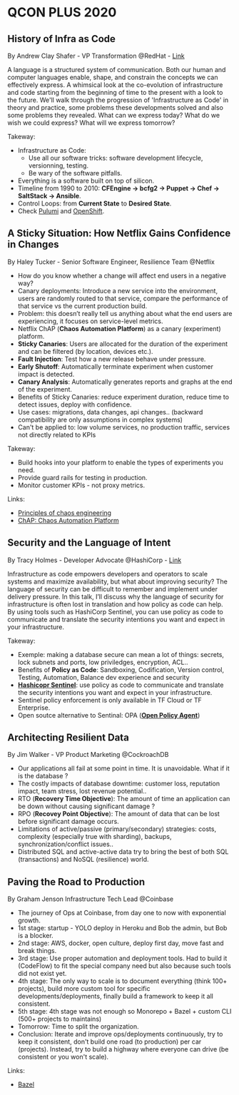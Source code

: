 # QCON PLUS 2020

## History of Infra as Code

By Andrew Clay Shafer - VP Transformation @RedHat - [Link](https://plus.qconferences.com/plus2020/presentation/history-infra-code)

A language is a structured system of communication. Both our human and computer languages enable, shape, and constrain the concepts we can effectively express. A whimsical look at the co-evolution of infrastructure and code starting from the beginning of time to the present with a look to the future. We'll walk through the progression of 'Infrastructure as Code' in theory and practice, some problems these developments solved and also some problems they revealed. What can we express today? What do we wish we could express? What will we express tomorrow?

Takeway:

- Infrastructure as Code:
  - Use all our software tricks: software development lifecycle, versionning, testing.
  - Be wary of the software pitfalls.
- Everything is a software built on top of silicon.
- Timeline from 1990 to 2010: **CFEngine -> bcfg2 -> Puppet -> Chef -> SaltStack -> Ansible**.
- Control Loops: from **Current State** to **Desired State**.
- Check [Pulumi](https://www.pulumi.com/) and [OpenShift](https://www.openshift.com/).

## A Sticky Situation: How Netflix Gains Confidence in Changes

By Haley Tucker - Senior Software Engineer, Resilience Team @Netflix

- How do you know whether a change will affect end users in a negative way?
- Canary deployments: Introduce a new service into the environment, users are randomly routed to that service, compare the performance of that service vs the current production build.
- Problem: this doesn’t really tell us anything about what the end users are experiencing, it focuses on service-level metrics.
- Netflix ChAP (**Chaos Automation Platform**) as a canary (experiment) platform.
- **Sticky Canaries**: Users are allocated for the duration of the experiment and can be filtered (by location, devices etc.).
- **Fault Injection**: Test how a new release behave under pressure.
- **Early Shutoff**: Automatically terminate experiment when customer impact is detected.
- **Canary Analysis**: Automatically generates reports and graphs at the end of the experiment.
- Benefits of Sticky Canaries: reduce experiment duration, reduce time to detect issues, deploy with confidence.
- Use cases: migrations, data changes, api changes.. (backward compatibility are only assumptions in complex systems)
- Can't be applied to: low volume services, no production traffic, services not directly related to KPIs

Takeway:

- Build hooks into your platform to enable the types of experiments you need.
- Provide guard rails for testing in production.
- Monitor customer KPIs - not proxy metrics.

Links:

- [Principles of chaos engineering](https://principlesofchaos.org/)
- [ChAP: Chaos Automation Platform](https://netflixtechblog.com/chap-chaos-automation-platform-53e6d528371f)

## Security and the Language of Intent

By Tracy Holmes - Developer Advocate @HashiCorp - [Link](https://plus.qconferences.com/plus2020/presentation/terraform-security)

Infrastructure as code empowers developers and operators to scale systems and maximize availability, but what about improving security? The language of security can be difficult to remember and implement under delivery pressure. In this talk, I’ll discuss why the language of security for infrastructure is often lost in translation and how policy as code can help. By using tools such as HashiCorp Sentinel, you can use policy as code to communicate and translate the security intentions you want and expect in your infrastructure.

Takeway:

- Exemple: making a database secure can mean a lot of things: secrets, lock subnets and ports, low priviledges, encryption, ACL..
- Benefits of **Policy as Code**: Sandboxing, Codification, Version control, Testing, Automation, Balance dev experience and security
- [**Hashicopr Sentinel**](https://www.hashicorp.com/sentinel): use policy as code to communicate and translate the security intentions you want and expect in your infrastructure.
- Sentinel policy enforcement is only available in TF Cloud or TF Enterprise.
- Open soutce alternative to Sentinal: OPA ([**Open Policy Agent**](https://www.openpolicyagent.org/))

## Architecting Resilient Data

By Jim Walker - VP Product Marketing @CockroachDB

- Our applications all fail at some point in time. It is unavoidable. What if it is the database ?
- The costly impacts of database downtime: customer loss, reputation impact, team stress, lost revenue potential..
- RTO (**Recovery Time Objective**): The amount of time an application can be down without causing significant damage ?
- RPO (**Recovey Point Objective**): The amount of data that can be lost before significant damage occurs.
- Limitations of active/passive (primary/secondary) strategies: costs, complexity (especially true with sharding), backups, synchronization/conflict issues..
- Distributed SQL and active-active data try to bring the best of both SQL (transactions) and NoSQL (resilience) world.

## Paving the Road to Production

By Graham Jenson Infrastructure Tech Lead @Coinbase

- The journey of Ops at Coinbase, from day one to now with exponential growth.
- 1st stage: startup - YOLO deploy in Heroku and Bob the admin, but Bob is a blocker.
- 2nd stage: AWS, docker, open culture, deploy first day, move fast and break things.
- 3rd stage: Use proper automation and deployment tools. Had to build it (CodeFlow) to fit the special company need but also because such tools did not exist yet.
- 4th stage: The only way to scale is to document everything (think 100+ projects), build more custom tool for specific developments/deployments, finally build a framework to keep it all consistent.
- 5th stage: 4th stage was not enough so Monorepo + Bazel + custom CLI (500+ projects to maintains)
- Tomorrow: Time to split the organization.
- Conclusion: Iterate and improve ops/deployments continuously, try to keep it consistent, don't build one road (to production) per car (projects). Instead, try to build a highway where everyone can drive (be consistent or you won't scale).

Links:

- [Bazel](https://bazel.build/)
